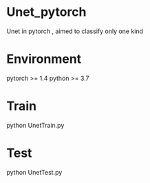 # Unet_pytorch
Unet in pytorch , aimed to classify only one kind


# Environment
pytorch >= 1.4
python >= 3.7


# Train
python UnetTrain.py

# Test
python UnetTest.py

